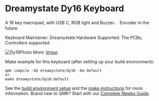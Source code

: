 # Dreamystate Dy16 Keyboard

A 16 key macropad, with USB C, RGB light and Buzzer、 Encoder in the future.

Keyboard Maintainer: Dreamystate
Hardware Supported: The PCBs, Controllers supported  

![Dy16Photo](https://i.imgur.com/jpnMay9.jpeg)
More: [Imgur](https://imgur.com/gallery/6tu9KdA).

Make example for this keyboard (after setting up your build environment):

	qmk compile -kb dreamystate/dy16 -km default
	or
	make dreamystate/dy16:default

See the [build environment setup](https://docs.qmk.fm/#/getting_started_build_tools) 
and the [make instructions](https://docs.qmk.fm/#/getting_started_make_guide) for more information. 
Brand new to QMK? 
Start with our [Complete Newbs Guide](https://docs.qmk.fm/#/newbs).


